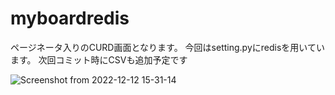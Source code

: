# myboardredis

ページネータ入りのCURD画面となります。
今回はsetting.pyにredisを用いています。
次回コミット時にCSVも追加予定です

![Screenshot from 2022-12-12 15-31-14](https://user-images.githubusercontent.com/101452760/206976883-6fab5f2a-aa08-4a09-948b-b040a8de2971.png)
